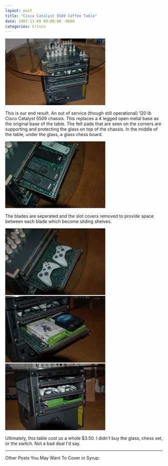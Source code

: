 ```yaml
---
layout: post
title: "Cisco Catalyst 5509 Coffee Table"
date: 2007-11-09 00:00:00 -0600
categories: Crisco
---
```


![Crisco](/images/DSC_1405.jpg "Crisco")

This is our end result. An out of service (though still operational) 120 lb Cisco Catalyst 5509 chassis. This replaces a 4 legged open metal base as the original base of the table. The felt pads that are seen on the corners are supporting and protecting the glass on top of the chassis. In the middle of the table, under the glass, a glass chess board.

![Crisco](/images/DSC_1407.jpg "Crisco")

The blades are seperated and the slot covers removed to provide space between each blade which become sliding shelves.


![Crisco](/images/DSC_1408.jpg "Crisco")
![Crisco](/images/DSC_1411.jpg "Crisco")
![Crisco](/images/DSC_1413.jpg "Crisco")




Ultimately, this table cost us a whole $3.50. I didn't buy the glass, chess set, or the switch. Not a bad deal I'd say.




---


Other Posts You May Want To Cover in Syrup: